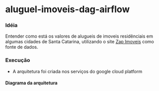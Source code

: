 # aluguel-imoveis-dag-airflow


### Idéia

Entender como está os valores de alugueis de imoveis residênciais em algumas cidades de Santa Catarina, utilizando o site [Zap Imoveis](https://www.zapimoveis.com.br/)
como fonte de dados.

### Execução

- A arquitetura foi criada nos serviços do google cloud platform


#### Diagrama da arquitetura

[flow]: "https://github.com/anologicon/aluguel-imoveis-dag-airflow/images/ELTflow.png" "Data Flow ETL"
